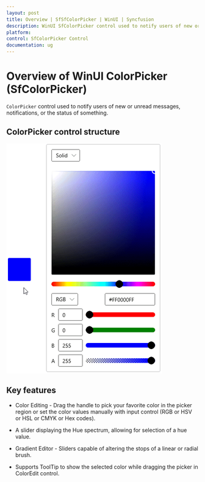 ```yaml
---
layout: post
title: Overview | SfSfColorPicker | WinUI | Syncfusion
description: WinUI SfColorPicker control used to notify users of new or unread messages, notifications, or the status of something and different features.
platform: 
control: SfColorPicker Control
documentation: ug
---
```


# Overview of WinUI ColorPicker (SfColorPicker)

`ColorPicker` control used to notify users of new or unread messages, notifications, or the status of something. 

## ColorPicker control structure

![Displaying the ColorPicker control](Getting-Started_images/SelectColorAtruntime.gif)

## Key features

* Color Editing - Drag the handle to pick your favorite color in the picker region or set the color values manually with input control (RGB or HSV or HSL or CMYK or Hex codes).

* A slider displaying the Hue spectrum, allowing for selection of a hue value.

* Gradient Editor - Sliders capable of altering the stops of a linear or radial brush.

* Supports ToolTip to show the selected color while dragging the picker in ColorEdit control.
